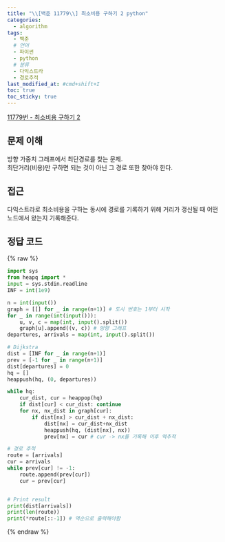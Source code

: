 ```yaml
---
title: "\\[백준 11779\\] 최소비용 구하기 2 python"
categories:
  - algorithm
tags:
  - 백준
  # 언어
  - 파이썬
  - python
  # 분류
  - 다익스트라
  - 경로추적
last_modified_at: #cmd+shift+I
toc: true
toc_sticky: true
---
```


[11779번 - 최소비용 구하기 2](https://www.acmicpc.net/problem/11779)

## 문제 이해

방향 가중치 그래프에서 최단경로를 찾는 문제. \
최단거리(비용)만 구하면 되는 것이 아닌 그 경로 또한 찾아야 한다. 

## 접근

다익스트라로 최소비용을 구하는 동시에 경로를 기록하기 위해 거리가 갱신될 때 어떤 노드에서 왔는지 기록해준다. 

## 정답 코드

{% raw %}
```python
import sys
from heapq import *
input = sys.stdin.readline
INF = int(1e9)

n = int(input())
graph = [[] for _ in range(n+1)] # 도시 번호는 1부터 시작
for _ in range(int(input())):
    u, v, c = map(int, input().split())
    graph[u].append((v, c)) # 방향 그래프
departures, arrivals = map(int, input().split())

# Dijkstra
dist = [INF for _ in range(n+1)]
prev = [-1 for _ in range(n+1)]
dist[departures] = 0
hq = []
heappush(hq, (0, departures))

while hq:
    cur_dist, cur = heappop(hq)
    if dist[cur] < cur_dist: continue
    for nx, nx_dist in graph[cur]:
        if dist[nx] > cur_dist + nx_dist:
            dist[nx] = cur_dist+nx_dist
            heappush(hq, (dist[nx], nx))
            prev[nx] = cur # cur -> nx를 기록해 이후 역추적

# 경로 추적
route = [arrivals]
cur = arrivals
while prev[cur] != -1:
    route.append(prev[cur])
    cur = prev[cur]


# Print result
print(dist[arrivals])
print(len(route))
print(*route[::-1]) # 역순으로 출력해야함
```
{% endraw %}
